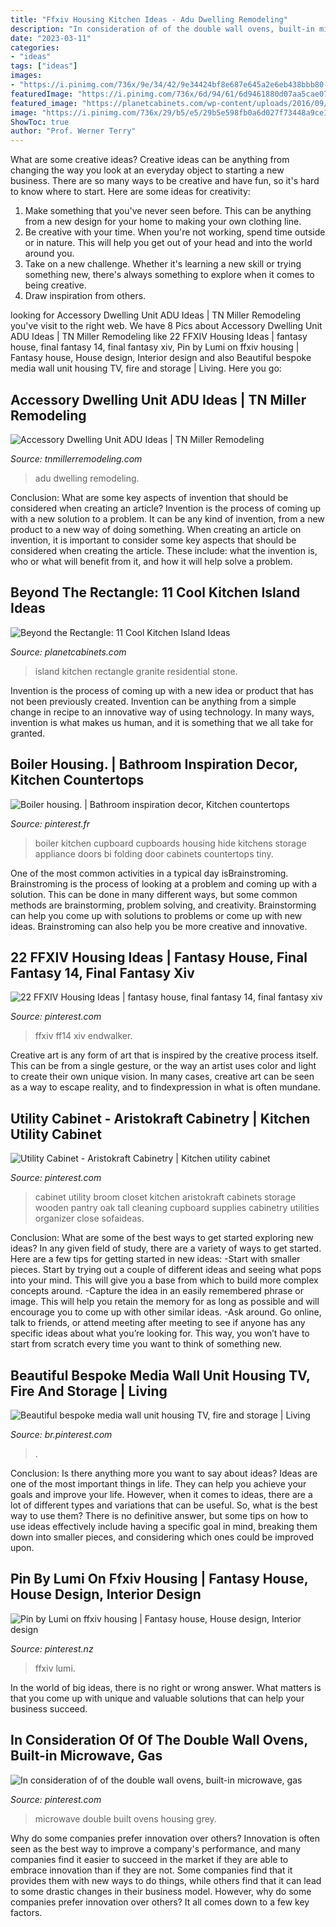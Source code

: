 ```yaml
---
title: "Ffxiv Housing Kitchen Ideas - Adu Dwelling Remodeling"
description: "In consideration of of the double wall ovens, built-in microwave, gas"
date: "2023-03-11"
categories:
- "ideas"
tags: ["ideas"]
images:
- "https://i.pinimg.com/736x/9e/34/42/9e34424bf8e687e645a2e6eb438bbb80--extension.jpg"
featuredImage: "https://i.pinimg.com/736x/6d/94/61/6d9461880d07aa5cae0795ea7efc1b0f.jpg"
featured_image: "https://planetcabinets.com/wp-content/uploads/2016/09/super-sized-island.jpg"
image: "https://i.pinimg.com/736x/29/b5/e5/29b5e598fb0a6d027f73448a9ce1465c.jpg"
ShowToc: true
author: "Prof. Werner Terry"
---
```



What are some creative ideas?
Creative ideas can be anything from changing the way you look at an everyday object to starting a new business. There are so many ways to be creative and have fun, so it's hard to know where to start. Here are some ideas for creativity: 
1. Make something that you've never seen before. This can be anything from a new design for your home to making your own clothing line. 
2. Be creative with your time. When you're not working, spend time outside or in nature. This will help you get out of your head and into the world around you. 
3. Take on a new challenge. Whether it's learning a new skill or trying something new, there's always something to explore when it comes to being creative. 
4. Draw inspiration from others.

	

		
looking for Accessory Dwelling Unit ADU Ideas | TN Miller Remodeling you've visit to the right web. We have 8 Pics about Accessory Dwelling Unit ADU Ideas | TN Miller Remodeling like 22 FFXIV Housing Ideas | fantasy house, final fantasy 14, final fantasy xiv, Pin by Lumi on ffxiv housing | Fantasy house, House design, Interior design and also Beautiful bespoke media wall unit housing TV, fire and storage | Living. Here you go:
		
    
## Accessory Dwelling Unit ADU Ideas | TN Miller Remodeling

<img loading=lazy src="https://www.tnmillerremodeling.com/wp-content/uploads/2020/09/kitchen-remodeling-for-adu-1800x1013.jpg" onerror="this.onerror=null;this.src='https://tse4.mm.bing.net/th?id=OIP.Tbj0oNJ1wbkqFoxWa_xNWQHaEK&amp;pid=15.1';" alt="Accessory Dwelling Unit ADU Ideas | TN Miller Remodeling">

_Source: tnmillerremodeling.com_

>adu dwelling remodeling. 

	

Conclusion: What are some key aspects of invention that should be considered when creating an article?
Invention is the process of coming up with a new solution to a problem. It can be any kind of invention, from a new product to a new way of doing something. When creating an article on invention, it is important to consider some key aspects that should be considered when creating the article. These include: what the invention is, who or what will benefit from it, and how it will help solve a problem.

    
## Beyond The Rectangle: 11 Cool Kitchen Island Ideas

<img loading=lazy src="https://planetcabinets.com/wp-content/uploads/2016/09/super-sized-island.jpg" onerror="this.onerror=null;this.src='https://tse3.mm.bing.net/th?id=OIP.El7OvAZFAnGEulmElRnqMQHaE8&amp;pid=15.1';" alt="Beyond the Rectangle: 11 Cool Kitchen Island Ideas">

_Source: planetcabinets.com_

>island kitchen rectangle granite residential stone. 

	

Invention is the process of coming up with a new idea or product that has not been previously created. Invention can be anything from a simple change in recipe to an innovative way of using technology. In many ways, invention is what makes us human, and it is something that we all take for granted.

    
## Boiler Housing. | Bathroom Inspiration Decor, Kitchen Countertops

<img loading=lazy src="https://i.pinimg.com/736x/9e/34/42/9e34424bf8e687e645a2e6eb438bbb80--extension.jpg" onerror="this.onerror=null;this.src='https://tse1.mm.bing.net/th?id=OIP.I4CheBNnCR9cdDGnAGFdUAHaJ3&amp;pid=15.1';" alt="Boiler housing. | Bathroom inspiration decor, Kitchen countertops">

_Source: pinterest.fr_

>boiler kitchen cupboard cupboards housing hide kitchens storage appliance doors bi folding door cabinets countertops tiny. 

	

One of the most common activities in a typical day isBrainstroming. Brainstroming is the process of looking at a problem and coming up with a solution. This can be done in many different ways, but some common methods are brainstorming, problem solving, and creativity. Brainstorming can help you come up with solutions to problems or come up with new ideas. Brainstroming can also help you be more creative and innovative.

    
## 22 FFXIV Housing Ideas | Fantasy House, Final Fantasy 14, Final Fantasy Xiv

<img loading=lazy src="https://i.pinimg.com/474x/a0/5a/35/a05a353a4919053926df0859ebecaab2.jpg" onerror="this.onerror=null;this.src='https://tse1.mm.bing.net/th?id=OIP.YNnTpEehcS2le9DY3HRILQAAAA&amp;pid=15.1';" alt="22 FFXIV Housing Ideas | fantasy house, final fantasy 14, final fantasy xiv">

_Source: pinterest.com_

>ffxiv ff14 xiv endwalker. 

	

Creative art is any form of art that is inspired by the creative process itself. This can be from a single gesture, or the way an artist uses color and light to create their own unique vision. In many cases, creative art can be seen as a way to escape reality, and to findexpression in what is often mundane.

    
## Utility Cabinet - Aristokraft Cabinetry | Kitchen Utility Cabinet

<img loading=lazy src="https://i.pinimg.com/736x/4b/41/32/4b413289c7f3845d51058aa298c528bd--kitchen-redo-kitchen-storage.jpg" onerror="this.onerror=null;this.src='https://tse3.mm.bing.net/th?id=OIP.vZWEV4ylrDA0qUHtzFXKHwHaLH&amp;pid=15.1';" alt="Utility Cabinet - Aristokraft Cabinetry | Kitchen utility cabinet">

_Source: pinterest.com_

>cabinet utility broom closet kitchen aristokraft cabinets storage wooden pantry oak tall cleaning cupboard supplies cabinetry utilities organizer close sofaideas. 

	

Conclusion: What are some of the best ways to get started exploring new ideas?
In any given field of study, there are a variety of ways to get started. Here are a few tips for getting started in new ideas: 
-Start with smaller pieces. Start by trying out a couple of different ideas and seeing what pops into your mind. This will give you a base from which to build more complex concepts around. 
-Capture the idea in an easily remembered phrase or image. This will help you retain the memory for as long as possible and will encourage you to come up with other similar ideas. 
-Ask around. Go online, talk to friends, or attend meeting after meeting to see if anyone has any specific ideas about what you’re looking for. This way, you won’t have to start from scratch every time you want to think of something new.

    
## Beautiful Bespoke Media Wall Unit Housing TV, Fire And Storage | Living

<img loading=lazy src="https://i.pinimg.com/736x/6d/94/61/6d9461880d07aa5cae0795ea7efc1b0f.jpg" onerror="this.onerror=null;this.src='https://tse4.mm.bing.net/th?id=OIP.wIi3oDL042866HLoPTiWgwHaFi&amp;pid=15.1';" alt="Beautiful bespoke media wall unit housing TV, fire and storage | Living">

_Source: br.pinterest.com_

>. 

	

Conclusion: Is there anything more you want to say about ideas?
Ideas are one of the most important things in life. They can help you achieve your goals and improve your life. However, when it comes to ideas, there are a lot of different types and variations that can be useful. So, what is the best way to use them? There is no definitive answer, but some tips on how to use ideas effectively include having a specific goal in mind, breaking them down into smaller pieces, and considering which ones could be improved upon.

    
## Pin By Lumi On Ffxiv Housing | Fantasy House, House Design, Interior Design

<img loading=lazy src="https://i.pinimg.com/736x/29/b5/e5/29b5e598fb0a6d027f73448a9ce1465c.jpg" onerror="this.onerror=null;this.src='https://tse4.mm.bing.net/th?id=OIP.5VuJUu6rf13MSrzibkKlFAHaET&amp;pid=15.1';" alt="Pin by Lumi on ffxiv housing | Fantasy house, House design, Interior design">

_Source: pinterest.nz_

>ffxiv lumi. 

	

In the world of big ideas, there is no right or wrong answer. What matters is that you come up with unique and valuable solutions that can help your business succeed.

    
## In Consideration Of Of The Double Wall Ovens, Built-in Microwave, Gas

<img loading=lazy src="https://s-media-cache-ak0.pinimg.com/736x/74/e7/be/74e7be0c26f2401db86f8130f53c23a2.jpg" onerror="this.onerror=null;this.src='https://tse3.mm.bing.net/th?id=OIP.OUZ7hapPGxXN7JVo1gk9NAHaKI&amp;pid=15.1';" alt="In consideration of of the double wall ovens, built-in microwave, gas">

_Source: pinterest.com_

>microwave double built ovens housing grey. 

	

Why do some companies prefer innovation over others?
Innovation is often seen as the best way to improve a company's performance, and many companies find it easier to succeed in the market if they are able to embrace innovation than if they are not. Some companies find that it provides them with new ways to do things, while others find that it can lead to some drastic changes in their business model. However, why do some companies prefer innovation over others? It all comes down to a few key factors.

